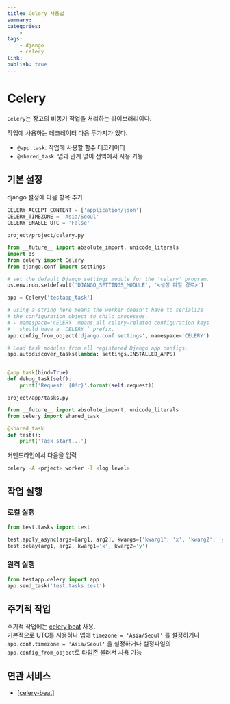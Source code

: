 ```yaml
---
title: Celery 사용법
summary: 
categories:
    - 
tags:
    - django
    - celery
link: 
publish: true
---
```


# Celery

`Celery`는 장고의 비동기 작업을 처리하는 라이브러리이다.

작업에 사용하는 데코레이터 다음 두가지가 있다.

- `@app.task`: 작업에 사용할 함수 데코레이터
- `@shared_task`: 앱과 관계 없이 전역에서 사용 가능

## 기본 설정

django 설정에 다음 항목 추가

```python
CELERY_ACCEPT_CONTENT = ['application/json']
CELERY_TIMEZONE = 'Asia/Seoul'
CELERY_ENABLE_UTC = 'False'
```

`project/project/celery.py`

```python
from __future__ import absolute_import, unicode_literals
import os
from celery import Celery
from django.conf import settings

# set the default Django settings module for the 'celery' program.
os.environ.setdefault('DJANGO_SETTINGS_MODULE', '<설정 파일 경로>')

app = Celery('testapp_task')

# Using a string here means the worker doesn't have to serialize
# the configuration object to child processes.
# - namespace='CELERY' means all celery-related configuration keys
#   should have a `CELERY_` prefix.
app.config_from_object('django.conf:settings', namespace='CELERY')

# Load task modules from all registered Django app configs.
app.autodiscover_tasks(lambda: settings.INSTALLED_APPS)


@app.task(bind=True)
def debug_task(self):
    print('Request: {0!r}'.format(self.request))
```

`project/app/tasks.py`

```python
from __future__ import absolute_import, unicode_literals
from celery import shared_task

@shared_task
def test():
    print('Task start...')
```

커맨드라인에서 다음을 입력

```bash
celery -A <prject> worker -l <log level>
```

## 작업 실행

### 로컬 실행

```python
from test.tasks import test

test.apply_async(args=[arg1, arg2], kwargs={'kwarg1': 'x', 'kwarg2': 'y'})
test.delay(arg1, arg2, kwarg1='x', kwarg2='y')
```

### 원격 실행

```python
from testapp.celery import app
app.send_task('test.tasks.test')
```

## 주기적 작업

주기적 작업에는 [celery beat](https://docs.celeryproject.org/en/stable/userguide/periodic-tasks.html) 사용.  
기본적으로 UTC를 사용하나 앱에 `timezone = 'Asia/Seoul'` 를 설정하거나 `app.conf.timezone = 'Asia/Seoul'` 을 설정하거나 설정파일의 `app.config_from_object`로 타임존 불러서 사용 가능

## 연관 서비스

- [[celery-beat]]

[//begin]: # "Autogenerated link references for markdown compatibility"
[celery-beat]: celery-beat.md "Celery Beat 사용"
[//end]: # "Autogenerated link references"